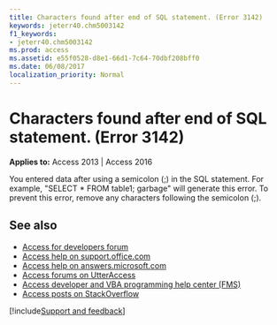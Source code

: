 ```yaml
---
title: Characters found after end of SQL statement. (Error 3142)
keywords: jeterr40.chm5003142
f1_keywords:
- jeterr40.chm5003142
ms.prod: access
ms.assetid: e55f0528-d8e1-66d1-7c64-70dbf208bff0
ms.date: 06/08/2017
localization_priority: Normal
---
```



# Characters found after end of SQL statement. (Error 3142)

  

**Applies to:** Access 2013 | Access 2016

You entered data after using a semicolon (;) in the SQL statement. For example, "SELECT * FROM table1; garbage" will generate this error. To prevent this error, remove any characters following the semicolon (;).

## See also

- [Access for developers forum](https://social.msdn.microsoft.com/Forums/office/home?forum=accessdev)
- [Access help on support.office.com](https://support.office.com/search/results?query=Access)
- [Access help on answers.microsoft.com](https://answers.microsoft.com/)
- [Access forums on UtterAccess](https://www.utteraccess.com/forum/index.php?act=idx)
- [Access developer and VBA programming help center (FMS)](https://www.fmsinc.com/MicrosoftAccess/developer/)
- [Access posts on StackOverflow](https://stackoverflow.com/questions/tagged/ms-access)

[!include[Support and feedback](~/includes/feedback-boilerplate.md)]
